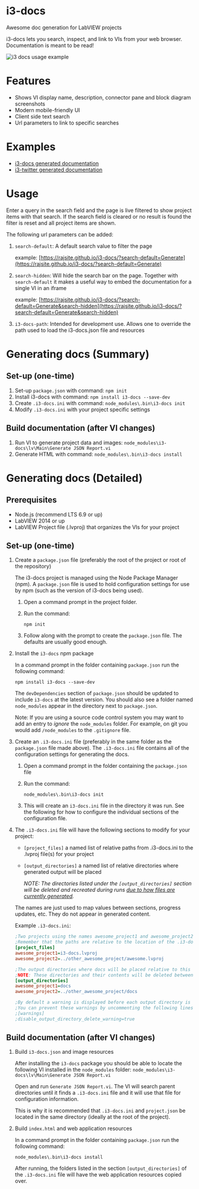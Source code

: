 # i3-docs
Awesome doc generation for LabVIEW projects

i3-docs lets you search, inspect, and link to VIs from your web browser. Documentation is meant to be read!

![i3 docs usage example](http://i.imgur.com/ae4YYSo.gif)

# Features

- Shows VI display name, description, connector pane and block diagram screenshots
- Modern mobile-friendly UI
- Client side text search
- Url parameters to link to specific searches

# Examples

- [i3-docs generated documentation](https://rajsite.github.io/i3-docs)
- [i3-twitter generated documentation](https://rajsite.github.io/i3-twitter)

# Usage

Enter a query in the search field and the page is live filtered to show project items with that search. If the search field is cleared or no result is found the filter is reset and all project items are shown.

The following url parameters can be added:

1. `search-default`: A default search value to filter the page
   
   example: [https://rajsite.github.io/i3-docs/?search-default=Generate](https://rajsite.github.io/i3-docs/?search-default=Generate)

2. `search-hidden`: Will hide the search bar on the page. Together with `search-default` it makes a useful way to embed the documentation for a single VI in an iframe

   example: [https://rajsite.github.io/i3-docs/?search-default=Generate&search-hidden](https://rajsite.github.io/i3-docs/?search-default=Generate&search-hidden)

3. `i3-docs-path`: Intended for development use. Allows one to override the path used to load the i3-docs.json file and resources

# Generating docs (Summary)

## Set-up (one-time)
1. Set-up `package.json` with command: `npm init`
2. Install i3-docs with command: `npm install i3-docs --save-dev`
3. Create `.i3-docs.ini` with command: `node_modules\.bin\i3-docs init`
4. Modify `.i3-docs.ini` with your project specific settings

## Build documentation (after VI changes)
1. Run VI to generate project data and images: `node_modules\i3-docs\lv\Main\Generate JSON Report.vi`
2. Generate HTML with command: `node_modules\.bin\i3-docs install`

# Generating docs (Detailed)
## Prerequisites
- Node.js (recommend LTS 6.9 or up)
- LabVIEW 2014 or up
- LabVIEW Project file (.lvproj) that organizes the VIs for your project

## Set-up (one-time)
1. Create a `package.json` file (preferably the root of the project or root of the repository)

   The i3-docs project is managed using the Node Package Manager (npm). A `package.json` file is used to hold configuration settings for use by npm (such as the version of i3-docs being used).

   1. Open a command prompt in the project folder.
   2. Run the command: 
      
      `npm init`
   3. Follow along with the prompt to create the `package.json` file. The defaults are usually good enough.

2. Install the `i3-docs` npm package

   In a command prompt in the folder containing `package.json` run the following command:
   
   `npm install i3-docs --save-dev`

   The `devDependencies` section of `package.json` should be updated to include `i3-docs` at the latest version. You should also see a folder named `node_modules` appear in the directory next to `package.json`.

   Note: If you are using a source code control system you may want to add an entry to *ignore* the `node_modules` folder. For example, on git you would add `/node_modules` to the `.gitignore` file.

3. Create an `.i3-docs.ini` file (preferably in the same folder as the `package.json` file made above).
   The `.i3-docs.ini` file contains all of the configuration settings for generating the docs.

   1. Open a command prompt in the folder containing the `package.json` file
   2. Run the command:

      `node_modules\.bin\i3-docs init`
   3. This will create an `i3-docs.ini` file in the directory it was run. See the following for how to configure the individual sections of the configuration file.

4. The `.i3-docs.ini` file will have the following sections to modify for your project:
   
   - `[project_files]` a named list of relative paths from .i3-docs.ini to the .lvproj file(s) for your project
   - `[output_directories]` a named list of relative directories where generated output will be placed 
    
      *NOTE: The directories listed under the `[output_directories]` section will be deleted and recreated during runs [due to how files are currently generated](https://github.com/rajsite/i3-docs/issues/6).*

   The names are just used to map values between sections, progress updates, etc. They do not appear in generated content.

   Example `.i3-docs.ini`:
   ```ini
   ;Two projects using the names awesome_project1 and awesome_project2
   ;Remember that the paths are relative to the location of the .i3-docs.ini file
   [project_files]
   awesome_project1=i3-docs.lvproj
   awesome_project2=../other_awesome_project/awesome.lvproj

   ;The output directories where docs will be placed relative to this file (.i3-docs.ini)
   ;NOTE: These directories and their contents will be deleted between every run
   [output_directories]
   awesome_project1=docs
   awesome_project2=../other_awesome_project/docs

   ;By default a warning is displayed before each output directory is deleted
   ;You can prevent these warnings by uncommenting the following lines
   ;[warnings]
   ;disable_output_directory_delete_warning=true
   ```

## Build documentation (after VI changes)
1. Build `i3-docs.json` and image resources

   After installing the `i3-docs` package you should be able to locate the following VI installed in the `node_modules` folder: `node_modules\i3-docs\lv\Main\Generate JSON Report.vi`

   Open and run `Generate JSON Report.vi`. The VI will search parent directories until it finds a `.i3-docs.ini` file and it will use that file for configuration information.

   This is why it is recommended that `.i3-docs.ini` and `project.json` be located in the same directory (ideally at the root of the project).

2. Build `index.html` and web application resources

   In a command prompt in the folder containing `package.json` run the following command:

   `node_modules\.bin\i3-docs install`

   After running, the folders listed in the section `[output_directories]` of the `.i3-docs.ini` file will have the web application resources copied over.
